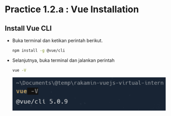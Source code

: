 # Practice 1.2.a : Vue Installation

## Install Vue CLI
- Buka terminal dan ketikan perintah berikut.
    ```bash
    npm install -g @vue/cli
    ```
- Selanjutnya, buka terminal dan jalankan perintah
    ```bash
    vue -V
    ```
  ![Hasil Versi Vue CLI](assets/image-1.png)